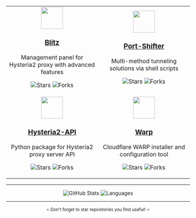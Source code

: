 <div align="center">

<table>
  <tr>
    <td width="50%" align="center">
      <a href="https://github.com/ReturnFI/Blitz">
        <img src="https://img.icons8.com/?id=5rjf4RBWzzU4&format=png" width="60" height="60"/>
        <br/><h3>Blitz</h3>
      </a>
      <p>Management panel for Hysteria2 proxy with advanced features</p>
      <p>
        <img src="https://img.shields.io/github/stars/ReturnFI/Blitz?style=flat&labelColor=1f2937&color=3776AB" alt="Stars"/>
        <img src="https://img.shields.io/github/forks/ReturnFI/Blitz?style=flat&labelColor=1f2937&color=3776AB" alt="Forks"/>
      </p>
    </td>
    <td width="50%" align="center">
      <a href="https://github.com/ReturnFI/Port-Shifter">
        <img src="https://img.icons8.com/?id=XVpEAJGnE7YY&format=png" width="60" height="60"/>
        <br/><h3>Port-Shifter</h3>
      </a>
      <p>Multi-method tunneling solutions via shell scripts</p>
      <p>
        <img src="https://img.shields.io/github/stars/ReturnFI/Port-Shifter?style=flat&labelColor=1f2937&color=4EAA25" alt="Stars"/>
        <img src="https://img.shields.io/github/forks/ReturnFI/Port-Shifter?style=flat&labelColor=1f2937&color=4EAA25" alt="Forks"/>
      </p>
    </td>
  </tr>
  <tr>
    <td width="50%" align="center">
      <a href="https://github.com/ReturnFI/Hysteria2-API">
        <img src="https://img.icons8.com/?id=Oz14KBnT7lnn&format=png" width="60" height="60"/>
        <br/><h3>Hysteria2-API</h3>
      </a>
      <p>Python package for Hysteria2 proxy server API</p>
      <p>
        <img src="https://img.shields.io/github/stars/ReturnFI/Hysteria2-API?style=flat&labelColor=1f2937&color=3776AB" alt="Stars"/>
        <img src="https://img.shields.io/github/forks/ReturnFI/Hysteria2-API?style=flat&labelColor=1f2937&color=3776AB" alt="Forks"/>
      </p>
    </td>
    <td width="50%" align="center">
      <a href="https://github.com/ReturnFI/Warp">
        <img src="https://img.icons8.com/?id=13682&format=png" width="60" height="60"/>
        <h3>Warp</h3>
      </a>
      <p>Cloudflare WARP installer and configuration tool</p>
      <p>
        <img src="https://img.shields.io/github/stars/ReturnFI/Warp?style=flat&labelColor=1f2937&color=4EAA25" alt="Stars"/>
        <img src="https://img.shields.io/github/forks/ReturnFI/Warp?style=flat&labelColor=1f2937&color=4EAA25" alt="Forks"/>
      </p>
    </td>
  </tr>
</table>

</div>

----

<div align="center">
  
  <img src="https://github-readme-stats.vercel.app/api?username=ReturnFI&show_icons=true&hide_rank=true&hide_border=true&count_private=true&hide=prs&theme=dark&bg_color=1f2937&text_color=f3f4f6&icon_color=8b5cf6&title_color=8b5cf6" alt="GitHub Stats" />
  
  <img src="https://github-readme-stats.vercel.app/api/top-langs/?username=ReturnFI&layout=compact&hide_border=true&theme=dark&bg_color=1f2937&text_color=f3f4f6&icon_color=8b5cf6&title_color=8b5cf6" alt="Languages" />
  
</div>

---

<div align="center">
  <sub>⭐ Don't forget to star repositories you find useful! ⭐</sub>
</div>
